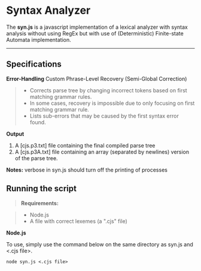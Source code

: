 Syntax Analyzer
===================

The **syn.js** is a javascript implementation of a lexical analyzer with syntax analysis without using RegEx but with use of (Deterministic) Finite-state Automata implementation.

----------

Specifications
-------------

**Error-Handling**
Custom Phrase-Level Recovery (Semi-Global Correction)
> * Corrects parse tree by changing incorrect tokens based on first matching grammar rules.
> * In some cases, recovery is impossible due to only focusing on first matching grammar rule.
> * Lists sub-errors that may be caused by the first syntax error found.

**Output**
1.  A [cjs.p3.txt] file containing the final compiled parse tree
2.  A [cjs.p3A.txt] file containing an array (separated by newlines) version of the parse tree.

**Notes:**
verbose in syn.js should turn off the printing of processes

Running the script
-------------

> **Requirements:**

> - Node.js
> - A file with correct lexemes (a ".cjs" file)

**Node.js**

To use, simply use the command below on the same directory as syn.js and <.cjs file>.
```
node syn.js <.cjs file>
```
